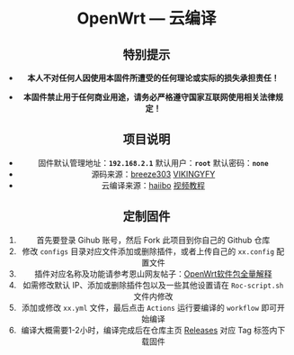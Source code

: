 <div align="center">
<h1>OpenWrt — 云编译</h1>

## 特别提示

- **本人不对任何人因使用本固件所遭受的任何理论或实际的损失承担责任！**

- **本固件禁止用于任何商业用途，请务必严格遵守国家互联网使用相关法律规定！**

## 项目说明
- 固件默认管理地址：**`192.168.2.1`** 默认用户：**`root`** 默认密码：**`none`**
- 源码来源：[breeze303](https://github.com/LiBwrt-op/openwrt-6.x) [VIKINGYFY](https://github.com/VIKINGYFY/immortalwrt)
- 云编译来源：[haiibo](https://github.com/haiibo/OpenWrt) [视频教程](https://www.youtube.com/watch?v=6j4ofS0GT38&t=507s)

## 定制固件
1. 首先要登录 Gihub 账号，然后 Fork 此项目到你自己的 Github 仓库
2. 修改 `configs` 目录对应文件添加或删除插件，或者上传自己的 `xx.config` 配置文件
3. 插件对应名称及功能请参考恩山网友帖子：[OpenWrt软件包全量解释](https://www.right.com.cn/FORUM/forum.php?mod=viewthread&tid=8384897)
4. 如需修改默认 IP、添加或删除插件包以及一些其他设置请在 `Roc-script.sh` 文件内修改
5. 添加或修改 `xx.yml` 文件，最后点击 `Actions` 运行要编译的 `workflow` 即可开始编译
6. 编译大概需要1-2小时，编译完成后在仓库主页 [Releases](https://github.com/laipeng668/openwrt-ci-roc/releases) 对应 Tag 标签内下载固件
